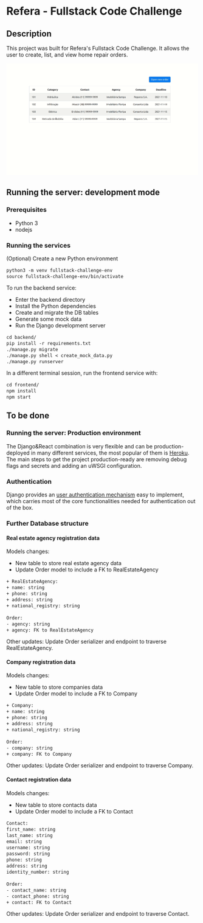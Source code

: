 # Refera - Fullstack Code Challenge

## Description

This project was built for Refera's Fullstack Code Challenge. It allows the user to create, list, and view home repair orders.

![webbsite-navigation](./navigation.gif)

## Running the server: development mode

### Prerequisites

- Python 3
- nodejs

### Running the services

(Optional) Create a new Python environment

```
python3 -m venv fullstack-challenge-env
source fullstack-challenge-env/bin/activate
```

To run the backend service:

- Enter the backend directory
- Install the Python dependencies
- Create and migrate the DB tables
- Generate some mock data
- Run the Django development server
```
cd backend/
pip install -r requirements.txt
./manage.py migrate
./manage.py shell < create_mock_data.py
./manage.py runserver
```
In a different terminal session, run the frontend service with:

```
cd frontend/
npm install
npm start
```

## To be done
### Running the server: Production environment

The Django&React combination is very flexible and can be production-deployed in many different services, the most popular of them is [Heroku](https://www.heroku.com/). The main steps to get the project production-ready are removing debug flags and secrets and adding an uWSGI configuration.

### Authentication

Django provides an [user authentication mechanism](https://docs.djangoproject.com/en/3.2/topics/auth/) easy to implement, which carries most of the core functionalities needed for authentication out of the box.

### Further Database structure

#### Real estate agency registration data

Models changes:

- New table to store real estate agency data
- Update Order model to include a FK to RealEstateAgency

```
+ RealEstateAgency:
+ name: string
+ phone: string
+ address: string
+ national_registry: string

Order:
- agency: string
+ agency: FK to RealEstateAgency
```

Other updates: Update Order serializer and endpoint to traverse RealEstateAgency.
#### Company registration data

Models changes:

- New table to store companies data
- Update Order model to include a FK to Company

```
+ Company:
+ name: string
+ phone: string
+ address: string
+ national_registry: string

Order:
- company: string
+ company: FK to Company
```

Other updates: Update Order serializer and endpoint to traverse Company.

#### Contact registration data

Models changes:

- New table to store contacts data
- Update Order model to include a FK to Contact

```
Contact:
first_name: string
last_name: string
email: string
username: string
password: string
phone: string
address: string
identity_number: string

Order:
- contact_name: string
- contact_phone: string
+ contact: FK to Contact
```

Other updates: Update Order serializer and endpoint to traverse Contact.

